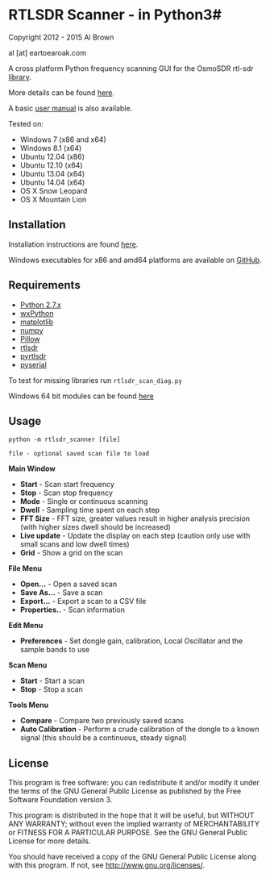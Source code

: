 # RTLSDR Scanner - in Python3#

Copyright 2012 - 2015 Al Brown

al [at] eartoearoak.com


A cross platform Python frequency scanning GUI for the OsmoSDR rtl-sdr [library](http://sdr.osmocom.org/trac/wiki/rtl-sdr).

More details can be found [here](http://eartoearoak.com/software/rtlsdr-scanner).

A basic [user manual](https://github.com/EarToEarOak/RTLSDR-Scanner/blob/master/doc/Manual.pdf?raw=true) is also available.

Tested on:

- Windows 7 (x86 and x64)
- Windows 8.1 (x64)
- Ubuntu 12.04 (x86)
- Ubuntu 12.10 (x64)
- Ubuntu 13.04 (x64)
- Ubuntu 14.04 (x64)
- OS X Snow Leopard
- OS X Mountain Lion

## Installation ##
Installation instructions are found [here](http://eartoearoak.com/software/rtlsdr-scanner/rtlsdr-scanner-installation).

Windows executables for x86 and amd64 platforms are available on [GitHub](https://github.com/EarToEarOak/RTLSDR-Scanner/releases).

## Requirements ##

- [Python 2.7.x](http://www.python.org)
- [wxPython](http://www.wxpython.org/)
- [matplotlib](http://matplotlib.org/)
- [numpy](http://www.numpy.org/)
- [Pillow](https://pypi.python.org/pypi/Pillow)
- [rtlsdr](http://sdr.osmocom.org/trac/wiki/rtl-sdr)
- [pyrtlsdr](https://github.com/roger-/pyrtlsdr)
- [pyserial](https://pypi.python.org/pypi/pyserial)

To test for missing libraries run `rtlsdr_scan_diag.py`

Windows 64 bit modules can be found [here](http://www.lfd.uci.edu/~gohlke/pythonlibs/)

## Usage ##

`python -m rtlsdr_scanner [file]`

    file - optional saved scan file to load

**Main Window**

- **Start** - Scan start frequency
- **Stop** - Scan stop frequency
- **Mode** - Single or continuous scanning
- **Dwell** - Sampling time spent on each step
- **FFT Size** - FFT size, greater values result in higher analysis precision (with higher sizes dwell should be increased)
- **Live update** - Update the display on each step (caution only use with small scans and low dwell times)
- **Grid** - Show a grid on the scan

**File Menu**

- **Open...** - Open a saved scan
- **Save As...** - Save a scan
- **Export...** - Export a scan to a CSV file
- **Properties..** - Scan information

**Edit Menu**

- **Preferences** - Set dongle gain, calibration, Local Oscillator and the sample bands to use

**Scan Menu**

- **Start** - Start a scan
- **Stop** - Stop a scan

**Tools Menu**

- **Compare** - Compare two previously saved scans
- **Auto Calibration** - Perform a crude calibration of the dongle to a known signal (this should be a continuous, steady signal)

## License ##

This program is free software: you can redistribute it and/or modify
it under the terms of the GNU General Public License as published by
the Free Software Foundation version 3.

This program is distributed in the hope that it will be useful,
but WITHOUT ANY WARRANTY; without even the implied warranty of
MERCHANTABILITY or FITNESS FOR A PARTICULAR PURPOSE.  See the
GNU General Public License for more details.

You should have received a copy of the GNU General Public License
along with this program.  If not, see <http://www.gnu.org/licenses/>.
